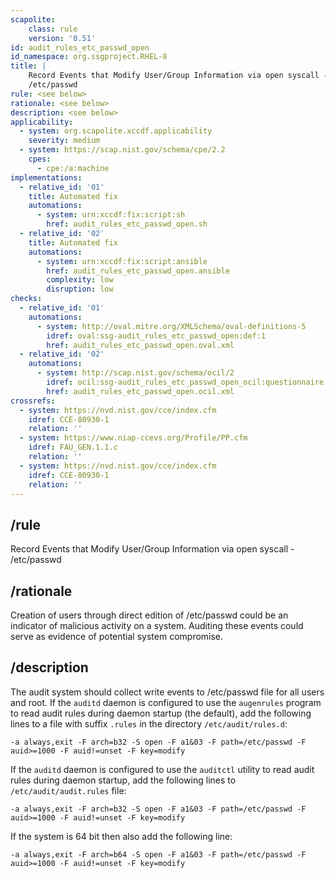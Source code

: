 ```yaml
---
scapolite:
    class: rule
    version: '0.51'
id: audit_rules_etc_passwd_open
id_namespace: org.ssgproject.RHEL-8
title: |
    Record Events that Modify User/Group Information via open syscall -
    /etc/passwd
rule: <see below>
rationale: <see below>
description: <see below>
applicability:
  - system: org.scapolite.xccdf.applicability
    severity: medium
  - system: https://scap.nist.gov/schema/cpe/2.2
    cpes:
      - cpe:/a:machine
implementations:
  - relative_id: '01'
    title: Automated fix
    automations:
      - system: urn:xccdf:fix:script:sh
        href: audit_rules_etc_passwd_open.sh
  - relative_id: '02'
    title: Automated fix
    automations:
      - system: urn:xccdf:fix:script:ansible
        href: audit_rules_etc_passwd_open.ansible
        complexity: low
        disruption: low
checks:
  - relative_id: '01'
    automations:
      - system: http://oval.mitre.org/XMLSchema/oval-definitions-5
        idref: oval:ssg-audit_rules_etc_passwd_open:def:1
        href: audit_rules_etc_passwd_open.oval.xml
  - relative_id: '02'
    automations:
      - system: http://scap.nist.gov/schema/ocil/2
        idref: ocil:ssg-audit_rules_etc_passwd_open_ocil:questionnaire:1
        href: audit_rules_etc_passwd_open.ocil.xml
crossrefs:
  - system: https://nvd.nist.gov/cce/index.cfm
    idref: CCE-80930-1
    relation: ''
  - system: https://www.niap-ccevs.org/Profile/PP.cfm
    idref: FAU_GEN.1.1.c
    relation: ''
  - system: https://nvd.nist.gov/cce/index.cfm
    idref: CCE-80930-1
    relation: ''
---
```



## /rule

Record Events that Modify User/Group Information via open syscall -
/etc/passwd

## /rationale

Creation
of users through direct edition of /etc/passwd could be an indicator of
malicious activity on a system. Auditing these events could serve as
evidence of potential system compromise.

## /description

The
audit system should collect write events to /etc/passwd file for all
users and root. If the `auditd` daemon is configured to use the
`augenrules` program to read audit rules during daemon startup (the
default), add the following lines to a file with suffix `.rules` in the
directory `/etc/audit/rules.d`:

``` 
-a always,exit -F arch=b32 -S open -F a1&03 -F path=/etc/passwd -F auid>=1000 -F auid!=unset -F key=modify
```

If the `auditd` daemon is configured to use the `auditctl` utility to
read audit rules during daemon startup, add the following lines to
`/etc/audit/audit.rules` file:

``` 
-a always,exit -F arch=b32 -S open -F a1&03 -F path=/etc/passwd -F auid>=1000 -F auid!=unset -F key=modify
```

If the system is 64 bit then also add the following line:

``` 
-a always,exit -F arch=b64 -S open -F a1&03 -F path=/etc/passwd -F auid>=1000 -F auid!=unset -F key=modify
```
